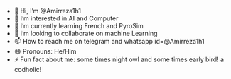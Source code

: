 - 👋 Hi, I’m @Amirreza1h1
- 👀 I’m interested in AI and Computer
- 🌱 I’m currently learning French and PyroSim
- 💞️ I’m looking to collaborate on machine Learning
- 📫 How to reach me on telegram and whatsapp id=@Amirreza1h1
- 😄 Pronouns: He/Him
- ⚡ Fun fact about me: some times night owl and some times early bird! a codholic!

<!---
Amirreza1h1/Amirreza1h1 is a ✨ special ✨ repository because its `README.md` (this file) appears on your GitHub profile.
You can click the Preview link to take a look at your changes.
--->
